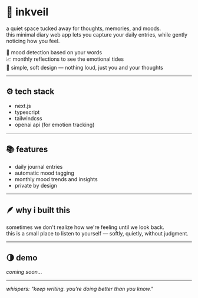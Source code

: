 # 📔 inkveil

a quiet space tucked away for thoughts, memories, and moods.  
this minimal diary web app lets you capture your daily entries, while gently noticing how you feel.

📖 mood detection based on your words  
📈 monthly reflections to see the emotional tides  
🌿 simple, soft design — nothing loud, just you and your thoughts

---
## ⚙️ tech stack
- next.js
- typescript
- tailwindcss
- openai api (for emotion tracking)

---
## 📚 features
- daily journal entries
- automatic mood tagging
- monthly mood trends and insights
- private by design

---
## 🪶 why i built this
sometimes we don't realize how we're feeling until we look back.  
this is a small place to listen to yourself — softly, quietly, without judgment.

---
## 🌗 demo

_coming soon..._

---
*whispers:* _"keep writing. you're doing better than you know."_

